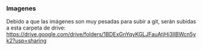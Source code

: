 ### Imagenes
Debido a que las imágenes son muy pesadas para subir a git, serán subidas a esta carpeta de drive: https://drive.google.com/drive/folders/1BDExGnYqyKGLJFauAtjHi3llBWcn5yk2?usp=sharing